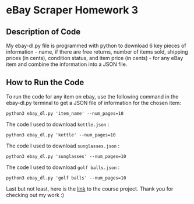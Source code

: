 # eBay Scraper Homework 3

## Description of Code
My ebay-dl.py file is programmed with python to download 6 key pieces of information - name, if there are free returns, number of items sold, shipping prices (in cents), condition status, and item price (in cents) - for any eBay item and combine the information into a JSON file.

## How to Run the Code
To run the code for any item on ebay, use the following command in the ebay-dl.py terminal to get a JSON file of information for the chosen item:

```
python3 ebay_dl.py 'item_name' --num_pages=10
```
The code I used to download `kettle.json` :

```
python3 ebay_dl.py 'kettle' --num_pages=10
```

The code I used to download `sunglasses.json` :

```
python3 ebay_dl.py 'sunglasses' --num_pages=10
```

The code I used to download `golf balls.json` :

```
python3 ebay_dl.py 'golf balls' --num_pages=10
```

Last but not least, here is the [link](https://github.com/mikeizbicki/cmc-csci040/tree/2021fall/hw_03) to the course project. 
Thank you for checking out my work :)
